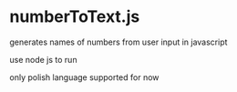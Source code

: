 # numberToText.js
generates names of numbers from user input in javascript

use node js to run

only polish language supported for now
